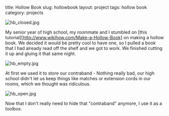 title: Hollow Book
slug: hollowbook
layout: project
tags: hollow book
category: projects


![hb_closed.jpg]({filename}/images/hb_closed.jpg)

My senior year of high school, my roommate and I stumbled on [this tutorial][http://www.wikihow.com/Make-a-Hollow-Book]
on making a hollow book. We decided it would be pretty cool to have one, so I
pulled a book that I had already read off the shelf and we got to work. We
finished cutting it up and gluing it that same night.

![hb_empty.jpg]({filename}/images/hb_empty.jpg)

At first we used it to store our contraband - Nothing really bad, our high
school didn't let us keep things like matches or extension cords in our rooms,
which we thought was ridiculous.

![hb_open.jpg]({filename}/images/hb_open.jpg)

Now that I don't really need to hide that "contraband" anymore, I use it as a
toolbox.
